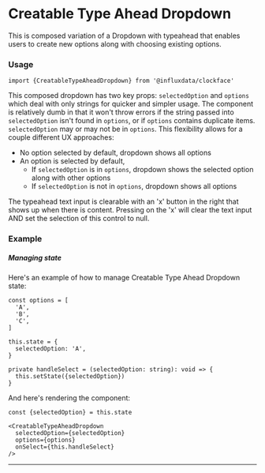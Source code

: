 # Creatable Type Ahead Dropdown

This is composed variation of a Dropdown with typeahead that enables users to create new options along with choosing existing options.

### Usage

```tsx
import {CreatableTypeAheadDropdown} from '@influxdata/clockface'
```

This composed dropdown has two key props: `selectedOption` and `options` which deal with only strings for quicker and simpler usage. The component is relatively dumb in that it won't throw errors if the string passed into `selectedOption` isn't found in `options`, or if `options` contains duplicate items. `selectedOption` may or may not be in `options`. This flexibility allows for a couple different UX approaches:

- No option selected by default, dropdown shows all options
- An option is selected by default,
  - If `selectedOption` is in `options`, dropdown shows the selected option along with other options
  - If `selectedOption` is not in `options`, dropdown shows all options

The typeahead text input is clearable with an 'x' button in the right that shows up when there is content. Pressing on the 'x' will clear the text input AND set the selection of this control to null.

### Example

<!-- STORY -->

##### Managing state

Here's an example of how to manage Creatable Type Ahead Dropdown state:

```tsx
const options = [
  'A',
  'B',
  'C',
]

this.state = {
  selectedOption: 'A',
}

private handleSelect = (selectedOption: string): void => {
  this.setState({selectedOption})
}
```

And here's rendering the component:

```tsx
const {selectedOption} = this.state

<CreatableTypeAheadDropdown
  selectedOption={selectedOption}
  options={options}
  onSelect={this.handleSelect}
/>
```

---

<!-- STORY HIDE START -->

<!-- STORY HIDE END -->

<!-- PROPS -->
